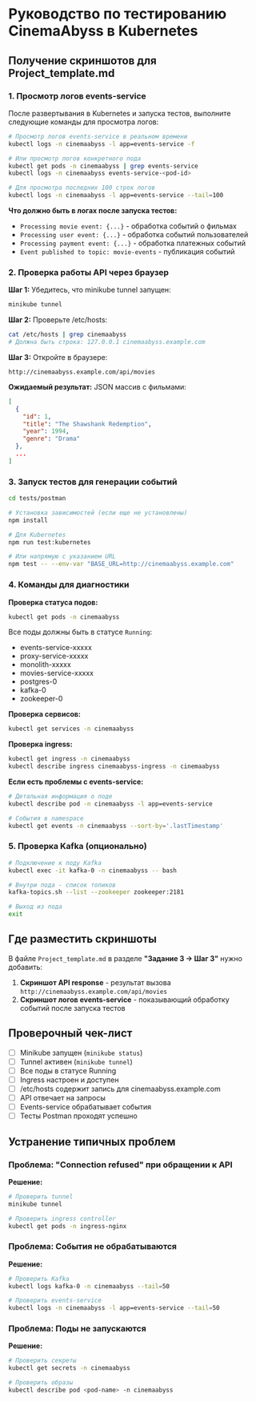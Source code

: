 # Руководство по тестированию CinemaAbyss в Kubernetes

## Получение скриншотов для Project_template.md

### 1. Просмотр логов events-service

После развертывания в Kubernetes и запуска тестов, выполните следующие команды для просмотра логов:

```bash
# Просмотр логов events-service в реальном времени
kubectl logs -n cinemaabyss -l app=events-service -f

# Или просмотр логов конкретного пода
kubectl get pods -n cinemaabyss | grep events-service
kubectl logs -n cinemaabyss events-service-<pod-id>

# Для просмотра последних 100 строк логов
kubectl logs -n cinemaabyss -l app=events-service --tail=100
```

**Что должно быть в логах после запуска тестов:**
- `Processing movie event: {...}` - обработка событий о фильмах
- `Processing user event: {...}` - обработка событий пользователей
- `Processing payment event: {...}` - обработка платежных событий
- `Event published to topic: movie-events` - публикация событий

### 2. Проверка работы API через браузер

**Шаг 1:** Убедитесь, что minikube tunnel запущен:
```bash
minikube tunnel
```

**Шаг 2:** Проверьте /etc/hosts:
```bash
cat /etc/hosts | grep cinemaabyss
# Должна быть строка: 127.0.0.1 cinemaabyss.example.com
```

**Шаг 3:** Откройте в браузере:
```
http://cinemaabyss.example.com/api/movies
```

**Ожидаемый результат:** JSON массив с фильмами:
```json
[
  {
    "id": 1,
    "title": "The Shawshank Redemption",
    "year": 1994,
    "genre": "Drama"
  },
  ...
]
```

### 3. Запуск тестов для генерации событий

```bash
cd tests/postman

# Установка зависимостей (если еще не установлены)
npm install

# Для Kubernetes
npm run test:kubernetes

# Или напрямую с указанием URL
npm test -- --env-var "BASE_URL=http://cinemaabyss.example.com"
```

### 4. Команды для диагностики

**Проверка статуса подов:**
```bash
kubectl get pods -n cinemaabyss
```

Все поды должны быть в статусе `Running`:
- events-service-xxxxx
- proxy-service-xxxxx
- monolith-xxxxx
- movies-service-xxxxx
- postgres-0
- kafka-0
- zookeeper-0

**Проверка сервисов:**
```bash
kubectl get services -n cinemaabyss
```

**Проверка ingress:**
```bash
kubectl get ingress -n cinemaabyss
kubectl describe ingress cinemaabyss-ingress -n cinemaabyss
```

**Если есть проблемы с events-service:**
```bash
# Детальная информация о поде
kubectl describe pod -n cinemaabyss -l app=events-service

# События в namespace
kubectl get events -n cinemaabyss --sort-by='.lastTimestamp'
```

### 5. Проверка Kafka (опционально)

```bash
# Подключение к поду Kafka
kubectl exec -it kafka-0 -n cinemaabyss -- bash

# Внутри пода - список топиков
kafka-topics.sh --list --zookeeper zookeeper:2181

# Выход из пода
exit
```

## Где разместить скриншоты

В файле `Project_template.md` в разделе **"Задание 3 → Шаг 3"** нужно добавить:

1. **Скриншот API response** - результат вызова `http://cinemaabyss.example.com/api/movies`
2. **Скриншот логов events-service** - показывающий обработку событий после запуска тестов

## Проверочный чек-лист

- [ ] Minikube запущен (`minikube status`)
- [ ] Tunnel активен (`minikube tunnel`)
- [ ] Все поды в статусе Running
- [ ] Ingress настроен и доступен
- [ ] /etc/hosts содержит запись для cinemaabyss.example.com
- [ ] API отвечает на запросы
- [ ] Events-service обрабатывает события
- [ ] Тесты Postman проходят успешно

## Устранение типичных проблем

### Проблема: "Connection refused" при обращении к API

**Решение:**
```bash
# Проверить tunnel
minikube tunnel

# Проверить ingress controller
kubectl get pods -n ingress-nginx
```

### Проблема: События не обрабатываются

**Решение:**
```bash
# Проверить Kafka
kubectl logs kafka-0 -n cinemaabyss --tail=50

# Проверить events-service
kubectl logs -n cinemaabyss -l app=events-service --tail=50
```

### Проблема: Поды не запускаются

**Решение:**
```bash
# Проверить секреты
kubectl get secrets -n cinemaabyss

# Проверить образы
kubectl describe pod <pod-name> -n cinemaabyss
